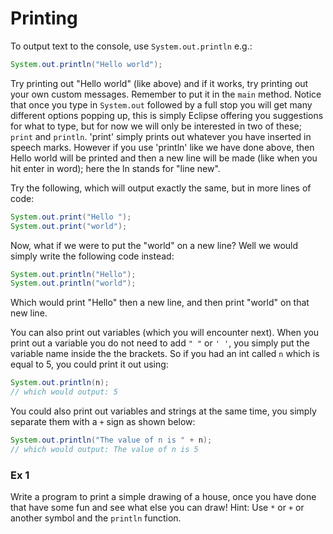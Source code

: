 Printing
===

To output text to the console, use `System.out.println` e.g.:

```java
System.out.println("Hello world");
```

Try printing out "Hello world" (like above) and if it works, try printing out your own custom messages. Remember to put it in the `main` method. Notice that once you type in `System.out` followed by a full stop you will get many different options popping up, this is simply Eclipse offering you suggestions for what to type, but for now we will only be interested in two of these; `print` and `println`.  'print' simply prints out whatever you have inserted in speech marks. However if you use 'println' like we have done above, then Hello world will be printed and then a new line will be made (like when you hit enter in word); here the ln stands for "line new".

Try the following, which will output exactly the same, but in more lines of code:

```java
System.out.print("Hello ");
System.out.print("world");
```

Now, what if we were to put the "world" on a new line?  Well we would simply write the following code instead:

```java
System.out.println("Hello");
System.out.println("world");
``` 
 
Which would print "Hello" then a new line, and then print "world" on that new line.

You can also print out variables (which you will encounter next). When you print out a variable you do not need to add `" "` or `' '`, you simply put the variable name inside the the brackets.  So if you had an int called `n` which is equal to 5, you could print it out using:

```java
System.out.println(n);
// which would output: 5
```

You could also print out variables and strings at the same time, you simply separate them with a `+` sign as shown below:

```java
System.out.println("The value of n is " + n);
// which would output: The value of n is 5
```

### Ex 1
Write a program to print a simple drawing of a house, once you have done that have some fun and see what else you can draw!
Hint: Use `*` or `+` or another symbol and the `println` function.
